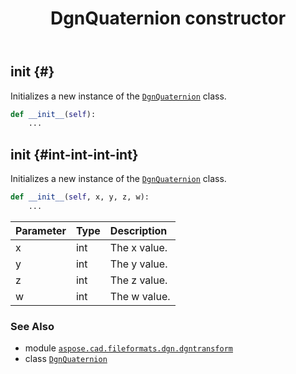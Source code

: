 ﻿---
title: DgnQuaternion constructor
second_title: Aspose.CAD for Python via .NET API References
description: 
type: docs
weight: 10
url: /aspose.cad.fileformats.dgn.dgntransform/dgnquaternion/__init__/
is_root: false
---

## __init__ {#}

Initializes a new instance of the [`DgnQuaternion`](/cad/python-net/aspose.cad.fileformats.dgn.dgntransform/dgnquaternion) class.



```python
def __init__(self):
    ...
```




## __init__ {#int-int-int-int}

Initializes a new instance of the [`DgnQuaternion`](/cad/python-net/aspose.cad.fileformats.dgn.dgntransform/dgnquaternion) class.



```python
def __init__(self, x, y, z, w):
    ...
```


| Parameter | Type | Description |
| :- | :- | :- |
| x | int | The x value. |
| y | int | The y value. |
| z | int | The z value. |
| w | int | The w value. |



### See Also
* module [`aspose.cad.fileformats.dgn.dgntransform`](../../)
* class [`DgnQuaternion`](/cad/python-net/aspose.cad.fileformats.dgn.dgntransform/dgnquaternion)
